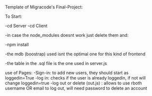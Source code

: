 Template of Migracode's Final-Project:

To Start:

-cd Server
-cd Client

-in case the node_modules doesnt work just delete them and:

-npm install

-the mdb (boostrap) used isnt the optimal one for this kind of frontend

-the table in the .sql file is the one used in server.js

use of Pages:
-Sign-in: to add new users, they should start as loggedin=True
-log in: checks if the user is already loggedin, if not will change loggedin=true
-log out or delete (out.js) : allows to use rboth username OR email to log out, will need password to delete an account

